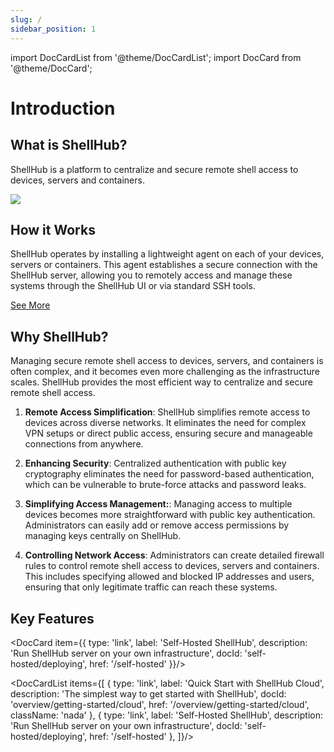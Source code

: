 ```yaml
---
slug: /
sidebar_position: 1
---
```


import DocCardList from '@theme/DocCardList';
import DocCard from '@theme/DocCard';

# Introduction

## What is ShellHub?

ShellHub is a platform to centralize and secure remote shell access to devices, servers and containers.

![](/img/newdiagram.png)

## How it Works

ShellHub operates by installing a lightweight agent on each of your devices, servers or containers. This agent establishes a secure connection with the ShellHub server, allowing you to remotely access and manage these systems through the ShellHub UI or via standard SSH tools.

[See More](ae2)

## Why ShellHub?

Managing secure remote shell access to devices, servers, and containers is often complex, and it becomes even more challenging as the infrastructure scales. ShellHub provides the most efficient way to centralize and secure remote shell access.

1. **Remote Access Simplification**:
   ShellHub simplifies remote access to devices across diverse networks. It eliminates the need for complex VPN setups or direct public access, ensuring secure and manageable connections from anywhere.

2. **Enhancing Security**: Centralized authentication with public key cryptography eliminates the need for password-based authentication, which can be vulnerable to brute-force attacks and password leaks.

3. **Simplifying Access Management:**: Managing access to multiple devices becomes more straightforward with public key authentication. Administrators can easily add or remove access permissions by managing keys centrally on ShellHub.

4. **Controlling Network Access**: Administrators can create detailed firewall rules to control remote shell access to devices, servers and containers. This includes specifying allowed and blocked IP addresses and users, ensuring that only legitimate traffic can reach these systems.

## Key Features

<DocCard item={{
type: 'link',
label: 'Self-Hosted ShellHub',
description: 'Run ShellHub server on your own infrastructure',
docId: 'self-hosted/deploying',
href: '/self-hosted'
}}/>

<DocCardList items={[
{
type: 'link',
label: 'Quick Start with ShellHub Cloud',
description: 'The simplest way to get started with ShellHub',
docId: 'overview/getting-started/cloud',
href: '/overview/getting-started/cloud',
className: 'nada'
},
{
type: 'link',
label: 'Self-Hosted ShellHub',
description: 'Run ShellHub server on your own infrastructure',
docId: 'self-hosted/deploying',
href: '/self-hosted'
},
]}/>
